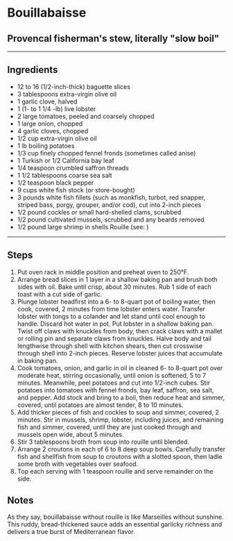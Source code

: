 # Bouillabaisse

## Provencal fisherman's stew, literally "slow boil"

---

## Ingredients

* 12 to 16 (1/2-inch-thick) baguette slices
* 3 tablespoons extra-virgin olive oil
* 1 garlic clove, halved
* 1 (1- to 1 1/4 -lb) live lobster
* 2 large tomatoes, peeled and coarsely chopped
* 1 large onion, chopped
* 4 garlic cloves, chopped
* 1/2 cup extra-virgin olive oil
* 1 lb boiling potatoes
* 1/3 cup finely chopped fennel fronds (sometimes called anise)
* 1 Turkish or 1/2 California bay leaf
* 1/4 teaspoon crumbled saffron threads
* 1 1/2 tablespoons coarse sea salt
* 1/2 teaspoon black pepper
* 9 cups white fish stock (or store-bought)
* 3 pounds white fish fillets (such as monkfish, turbot, red snapper, striped bass, porgy, grouper, and/or cod), cut into 2-inch pieces
* 1/2 pound cockles or small hard-shelled clams, scrubbed
* 1/2 pound cultivated mussels, scrubbed and any beards removed
* 1/2 pound large shrimp in shells
Rouille (see: )


---

## Steps

1.  Put oven rack in middle position and preheat oven to 250°F.
2.  Arrange bread slices in 1 layer in a shallow baking pan and brush both sides with oil. Bake until crisp, about 30 minutes. Rub 1 side of each toast with a cut side of garlic.
3.  Plunge lobster headfirst into a 6- to 8-quart pot of boiling water, then cook, covered, 2 minutes from time lobster enters water. Transfer lobster with tongs to a colander and let stand until cool enough to handle. Discard hot water in pot. Put lobster in a shallow baking pan. Twist off claws with knuckles from body, then crack claws with a mallet or rolling pin and separate claws from knuckles. Halve body and tail lengthwise through shell with kitchen shears, then cut crosswise through shell into 2-inch pieces. Reserve lobster juices that accumulate in baking pan.
4.  Cook tomatoes, onion, and garlic in oil in cleaned 6- to 8-quart pot over moderate heat, stirring occasionally, until onion is softened, 5 to 7 minutes. Meanwhile, peel potatoes and cut into 1/2-inch cubes. Stir potatoes into tomatoes with fennel fronds, bay leaf, saffron, sea salt, and pepper. Add stock and bring to a boil, then reduce heat and simmer, covered, until potatoes are almost tender, 8 to 10 minutes.
5.  Add thicker pieces of fish and cockles to soup and simmer, covered, 2 minutes. Stir in mussels, shrimp, lobster, including juices, and remaining fish and simmer, covered, until they are just cooked through and mussels open wide, about 5 minutes.
6.  Stir 3 tablespoons broth from soup into rouille until blended.
7.  Arrange 2 croutons in each of 6 to 8 deep soup bowls. Carefully transfer fish and shellfish from soup to croutons with a slotted spoon, then ladle some broth with vegetables over seafood.
8.  Top each serving with 1 teaspoon rouille and serve remainder on the side.

## Notes

As they say, bouillabaisse without rouille is like Marseilles without sunshine. This ruddy, bread-thickened sauce adds an essential garlicky richness and delivers a true burst of Mediterranean flavor.
